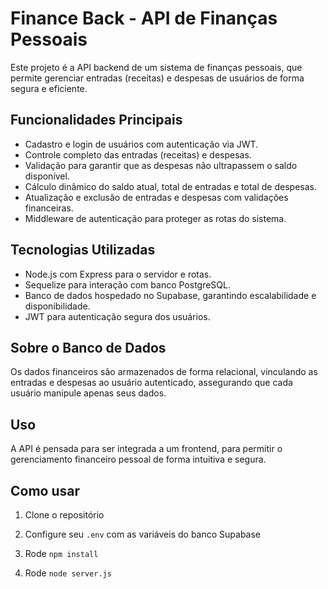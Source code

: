 # Finance Back - API de Finanças Pessoais

Este projeto é a API backend de um sistema de finanças pessoais, que permite gerenciar entradas (receitas) e despesas de usuários de forma segura e eficiente.

## Funcionalidades Principais

- Cadastro e login de usuários com autenticação via JWT.
- Controle completo das entradas (receitas) e despesas.
- Validação para garantir que as despesas não ultrapassem o saldo disponível.
- Cálculo dinâmico do saldo atual, total de entradas e total de despesas.
- Atualização e exclusão de entradas e despesas com validações financeiras.
- Middleware de autenticação para proteger as rotas do sistema.

## Tecnologias Utilizadas

- Node.js com Express para o servidor e rotas.
- Sequelize para interação com banco PostgreSQL.
- Banco de dados hospedado no Supabase, garantindo escalabilidade e disponibilidade.
- JWT para autenticação segura dos usuários.

## Sobre o Banco de Dados

Os dados financeiros são armazenados de forma relacional, vinculando as entradas e despesas ao usuário autenticado, assegurando que cada usuário manipule apenas seus dados.

## Uso

A API é pensada para ser integrada a um frontend, para permitir o gerenciamento financeiro pessoal de forma intuitiva e segura.

## Como usar

1. Clone o repositório

2. Configure seu `.env` com as variáveis do banco Supabase

3. Rode `npm install`

4. Rode `node server.js`



